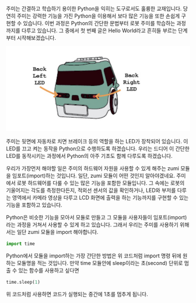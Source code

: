 주미는 간결하고 학습하기 용이한 Python을 익히는 도구로서도 훌륭한 교재입니다. 당연히 주미는 강력한 기능을 가진 Python을 이용해서 보다 많은 기능을 또한 손쉽게 구현할 수 있습니다. 이번 과정은 Python의 간단한 문법부터 로봇 주미를 학습하는 과정까지를 다루고 있습니다. 그 중에서 첫 번째 글은 Hello World라고 흔히들 부르는 단계부터 시작해보겠습니다. 

![주미 뒷면의 브레이트 LED](./hello_world/001.jpg)

주미는 뒷면에 자동차로 치면 브레이크 등의 역할을 하는 LED가 장착되어 있습니다. 이 LED를 끄고 켜는 동작을 Python으로 수행하도록 하겠습니다. 우리는 드디어 이 간단한 LED를 동작시키는 과정에서 Python의 아주 기초도 함께 다루도록 하겠습니다.

우리가 가장먼저 해야할 일은 주미의 하드웨어 자원을 사용할 수 있게 해주는 zumi 모듈을 임포트(import)하는 것입니다. 일단, zumi 모듈이 어떤 것인지 알아야겠네요. 주미에서 로봇 하드웨어를 다룰 수 있는 많은 기능을 포함한 모듈입니다. 그 속에는 로봇의 기울어지는 각도를 측정한다든지, 적외선 센서의 값을 확인하거나, LED와 부저를 다루는 영역에서 카메라 영상을 다루고 LCD 화면에 출력을 하는 기능까지를 구현할 수 있는 기능을 포함하고 있습니다. 

Python은 비슷한 기능을 모아서 모듈로 만들고 그 모듈을 사용자들이 임포트(import)라는 과정을 거쳐서 사용할 수 있게 하고 있습니다. 그래서 우리는 주미를 사용하기 위해서는 일단 zumi 모듈을 import 해야합니다.

``` python
import time
```

Python에서 모듈을 import하는 가장 간단한 방법은 위 코드처럼 import 명령 뒤에 원하는 모듈명을 적는 것입니다. 만약 time 모듈안에 sleep이라는 초(second) 단위로 멈출 수 있는 함수를 사용하고 싶다면

``` python
time.sleep(1)
```

위 코드처럼 사용하면 코드가 실행되는 중간에 1초를 멈추게 됩니다.


